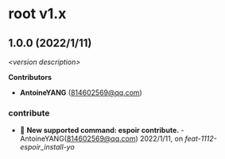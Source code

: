 # root v1.x

## 1.0.0 (2022/1/11)

_\<version description\>_

**Contributors**

- **AntoineYANG** (814602569@qq.com)

### contribute

+ 🌱 **New supported command: espoir contribute.** - AntoineYANG(814602569@qq.com) 2022/1/11, on _feat-1112-espoir_install-yo_



